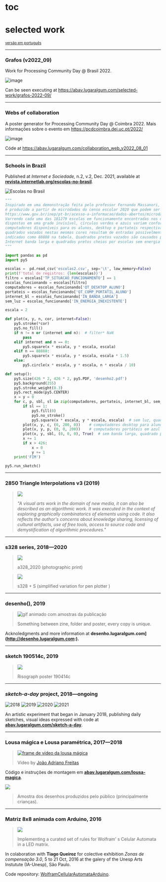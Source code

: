 # toc

# selected work

<sub>[versão em português](index.md)</sub>

---

### Grafos (v2022_09)

Work for Processing Community Day @ Brasil 2022.

![image](https://user-images.githubusercontent.com/3694604/226963594-f51fd82c-cbf5-44c4-bf6f-f7f006f64113.png)

Can be seen executing at https://abav.lugaralgum.com/selected-work/grafos-2022-09/

---

### Webs of collaboration

A poster generator for Processing Community Day @ Coimbra 2022. Mais informações sobre o evento em https://pcdcoimbra.dei.uc.pt/2022/

![image](https://user-images.githubusercontent.com/3694604/206052681-f21a5ee9-b523-4fb5-8ea8-2bc74d12881c.png)

Códe at https://abav.lugaralgum.com/collaboration_web_v2022_08_01

---

### Schools in Brazil

Published at *Internet e Sociedade,* n.2, v.2, Dec. 2021, available at [**revista.internetlab.org/escolas-no-brasil**](https://revista.internetlab.org/escolas-no-brasil).

![Escolas no Brasil](https://revista.internetlab.org.br/wp-content/uploads/2022/03/villaresdesenho-1024x1024.jpg) 

``` python
"""
Inspirado em uma demonstração feita pelo professor Fernando Massanori, este desenho
é produzido a partir de microdados do censo escolar 2020 que podem ser encontrados em
https://www.gov.br/inep/pt-br/acesso-a-informacao/dados-abertos/microdados/censo-escolar
Varrendo cada uma das 181279 escolas em funcionamento encontradas nos dados,
dispostas em uma grade invisível, círculos verdes e azuis variam conforme o número de
computadores disponíveis para os alunos, desktop e portateis respectivamente, os
quadrados vazados nestas mesmas cores resultam de entradas possívelmente incorretas
indicadas como 88888 na tabela. Quadrados pretos vazados são causados por escolas sem
Internet banda larga e quadrados pretos cheios por escolas sem energia elétrica.
"""

import pandas as pd
import py5

escolas =  pd.read_csv('escolas2.csv', sep='\t', low_memory=False)
print(f'total de registros: {len(escolas)}')
filtro = escolas['TP_SITUACAO_FUNCIONAMENTO'] == 1
escolas_funcionando = escolas[filtro]
computadores = escolas_funcionando['QT_DESKTOP_ALUNO']
portateis = escolas_funcionando['QT_COMP_PORTATIL_ALUNO']
internet_bl = escolas_funcionando['IN_BANDA_LARGA']
sem_luz = escolas_funcionando['IN_ENERGIA_INEXISTENTE']

escala = 2

def plot(x, y, n, cor, internet=False):
    py5.stroke(*cor)
    py5.no_fill()
    if n != n or (internet and n):  # filter* NaN
        pass
    elif internet and n == 0:
        py5.square(x * escala, y * escala, escala)
    elif n == 88888:
        py5.square(x * escala, y * escala, escala * 1.5)
    else:
        py5.circle(x * escala, y * escala, n * escala / 10)

def setup():
    py5.size(426 * 2, 426 * 2, py5.PDF, 'desenho2.pdf')
    py5.background(255)
    py5.stroke_weight(0.3)
    py5.rect_mode(py5.CENTER)
    x = y = 0
    for c, p, sbl, sl in zip(computadores, portateis, internet_bl, sem_luz):
        if sl == 1:        
            py5.fill(0)
            py5.no_stroke()
            py5.square(x * escala, y * escala, escala)  # sem luz, quadrado preto
        plot(x, y, c, (0, 200, 0))    # computadores desktop para alunos em verde
        plot(x, y, p, (0, 0, 200))    # computadores portáteis em azul            
        plot(x, y, sbl, (0, 0, 0), True)  # sem banda larga, quadrado preto vazado
        x += 1
        if x > 426:
            x = 0
            y += 1
    print('FIM')

py5.run_sketch()
```


---

### 2850 Triangle Interpolations v3 (2019)

> ![](assets/Triangle-Interpolations.jpg)
>
> *"A visual arts work in the domain of new media, it can also be described as an algorithmic work. It was executed in the context of exploring graphically combinatorics of elements using code. It also reflects the author's concerns about knowledge sharing, licensing of cultural artifacts, use of free tools, access to source code and demystification of algorithmic procedures."*

---

### s328 series, 2018—2020

> ![](assets/s328_photo.jpg)
>
> a328_2020 (photographic print)

> ![](assets/penplotter328.jpg)
>
> s328 + S (simplified variation for  pen plotter )

---

### desenho(), 2019

> ![gif animado com amostras da publicação](http://desenho.lugaralgum.com/assets/amostra-desenho0.gif)
>
> Something between zine, folder and poster, every copy is unique.

Acknoledgments and more information at **desenho.lugaralgum.com](http://desenho.lugaralgum.com:).** 

---

### sketch 190514c, 2019

> ![](assets/sketch_riso.jpg)
>
> Risograph poster 190414c 

---

### *sketch-a-day*  project, 2018—ongoing

![2018](assets/2018.gif)
![2019](assets/2019.gif)
![2020](assets/2020.gif)
![2021](assets/2021.gif)

An artistic experiment that began in January 2018, publishing daily sketches, visual ideas expressed with code at  **[abav.lugaralgum.com/sketch-a-day](http://abav.lugaralgum.com)**.

---

### Lousa mágica e Lousa paramétrica, 2017—2018

>[![frame de vídeo da lousa mágica](https://camo.githubusercontent.com/24628b40caf9943f12bdb845bcfcf161b55d4370/68747470733a2f2f696d672e796f75747562652e636f6d2f76692f44354861316268714275512f302e6a7067)](https://www.youtube.com/watch?v=D5Ha1bhqBuQ)
>
>Video by [João Adriano Freitas](https://github.com/jaafreitas)

Código e instruções de montagem em [**abav.lugaralgum.com/lousa-magica**](https://abav.lugaralgum.com/lousa-magica/).

![](assets/exemplos_lousa.png)

> Amostra dos desenhos produzidos pelo público (principalmente crianças).

---

### Matriz 8x8 animada com Arduino, 2016

> ![](assets/Matriz8x8.jpg)
>
> Implementing a curated set of rules for Wolfram' s Celular Automata in a LED matrix.

In colaboration with **Tiago Queiroz**  for colective exhibition *Zonas de compensação 3.0*,  5 to  21 Oct,  2016 at the galery of the Unesp Arts Instutute (IA-Unesp), São Paulo.

Code repository: [WolframCellularAutomataArduino](https://github.com/villares/WolframCellularAutomataArduino/blob/master/WolframCellularAutomataArduino.ino).


